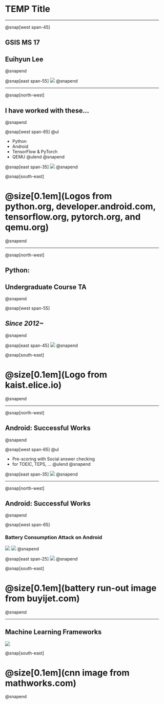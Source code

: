 # TEMP Title

---

@snap[west span-45]
## GSIS MS 17
## Euihyun Lee
@snapend

@snap[east span-55]
![](assets/img/graduation.jpg)
@snapend

---

@snap[north-west]
## I have worked with these...
@snapend

@snap[west span-65]
@ul
- Python
- Android
- TensorFlow & PyTorch
- QEMU
@ulend
@snapend

@snap[east span-35]
![](assets/img/logos.png)
@snapend

@snap[south-east]
# @size[0.1em](Logos from python.org, developer.android.com, tensorflow.org, pytorch.org, and qemu.org)
@snapend

---

@snap[north-west]
## Python: 
## Undergraduate Course TA
@snapend

@snap[west span-55]
## *Since 2012~*
@snapend

@snap[east span-45]
![](assets/img/cs101-logo.png)
@snapend

@snap[south-east]
# @size[0.1em](Logo from kaist.elice.io)
@snapend

---

@snap[north-west]
## Android: Successful Works
@snapend

@snap[west span-65]
@ul
- Pre-scoring with Social answer checking
- for TOEIC, TEPS, ...
@ulend
@snapend

@snap[east span-35]
![](assets/img/android-2nd-prize.jpg)
@snapend

---

@snap[north-west]
## Android: Successful Works
@snapend

@snap[west span-65]
### Battery Consumption Attack on Android
![](assets/img/battery-consumption-1.png)
![](assets/img/battery-consumption-2.png)
@snapend

@snap[east span-25]
![](assets/img/battery-consumption.png)
@snapend

@snap[south-east]
# @size[0.1em](battery run-out image from buyijet.com)
@snapend

---

## Machine Learning Frameworks
![](assets/img/ml.png)

@snap[south-east]
# @size[0.1em](cnn image from mathworks.com)
@snapend

